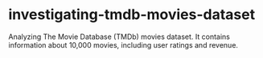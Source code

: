 # investigating-tmdb-movies-dataset
Analyzing The Movie Database (TMDb) movies dataset. It contains information about 10,000 movies, including user ratings and revenue.
